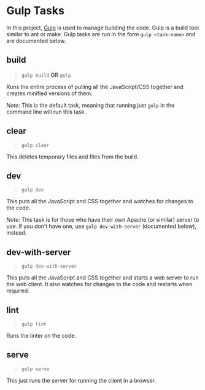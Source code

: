 # Gulp Tasks

In this project, [Gulp](http://gulpjs.com/) is used to manage building the code. Gulp is a build tool similar to ant or make. Gulp tasks are run in the form `gulp <task-name>` and are documented below.

## build

> `gulp build` **OR** `gulp`

Runs the entire process of pulling all the JavaScript/CSS together and creates minified versions of them.

*Note:* This is the default task, meaning that running just `gulp` in the command line will run this task.

## clear

> `gulp clear`

This deletes temporary files and files from the build.

## dev

> `gulp dev`

This puts all the JavaScript and CSS together and watches for changes to the code.

*Note:* This task is for those who have their own Apache (or similar) server to use. If you don't have one, use `gulp dev-with-server` (documented below), instead.

## dev-with-server

> `gulp dev-with-server`

This puts all the JavaScript and CSS together and starts a web server to run the web client. It also watches for changes to the code and restarts when required.

## lint

> `gulp lint`

Runs the linter on the code.

## serve

> `gulp serve`

This just runs the server for running the client in a browser.

